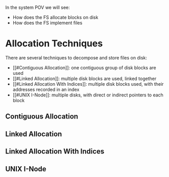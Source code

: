 In the system POV we will see:
- How does the FS allocate blocks on disk
- How does the FS implement files

# Allocation Techniques
There are several techniques to decompose and store files on disk:
- [[#Contiguous Allocation]]: one contiguous group of disk blocks are used
- [[#Linked Allocation]]: multiple disk blocks are used, linked together
- [[#Linked Allocation With Indices]]: multiple disk blocks used, with their addresses recorded in an index
- [[#UNIX I-Node]]: multiple disks, with direct or indirect pointers to each block

## Contiguous Allocation

## Linked Allocation

## Linked Allocation With Indices

## UNIX I-Node